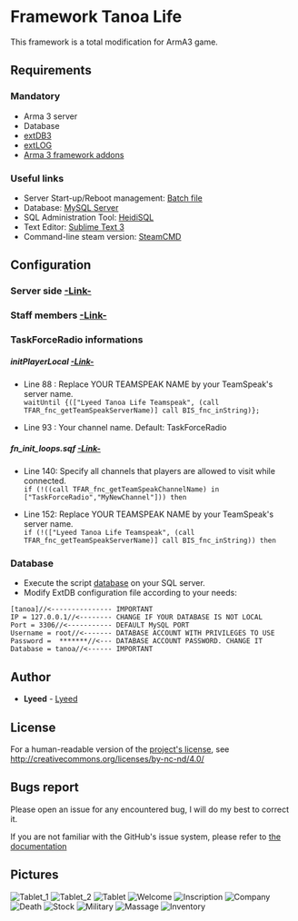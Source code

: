 # Framework Tanoa Life
This framework is a total modification for ArmA3 game.

## Requirements

### Mandatory
- Arma 3 server
- Database
- [extDB3](https://bitbucket.org/torndeco/extdb3/overview)
- [extLOG](https://github.com/Torndeco/extLOG)
- [Arma 3 framework addons](https://mega.nz/#!GEkACATR!iDuiZAuI2xuLEIZHk32F4YGHw9neC5gBjjClZFPUHq8)

### Useful links
- Server Start-up/Reboot management: [Batch file](https://www.altisliferpg.com/topic/2212-basic-bat-server-start)
- Database: [MySQL Server](https://dev.mysql.com/downloads/mysql)
- SQL Administration Tool: [HeidiSQL](https://www.heidisql.com/download.php)
- Text Editor: [Sublime Text 3](https://www.sublimetext.com/3)
- Command-line steam version: [SteamCMD](https://developer.valvesoftware.com/wiki/SteamCMD)

## Configuration
### Server side [-Link-](https://github.com/Lyeed/Framework_Tanoa_Life/blob/master/Tanoa-Server/configs/Config_Server.hpp)
### Staff members [-Link-](https://github.com/Lyeed/Framework_Tanoa_Life/blob/master/Tanoa-Life.Tanoa/configs/GameConfigs/Config_Staff.hpp)
### TaskForceRadio informations
##### initPlayerLocal [-Link-](https://github.com/Lyeed/Framework_Tanoa_Life/blob/master/Tanoa-Life.Tanoa/initPlayerLocal.sqf)
- Line 88 : Replace YOUR TEAMSPEAK NAME by your TeamSpeak's server name.  
`waitUntil {(["Lyeed Tanoa Life Teamspeak", (call TFAR_fnc_getTeamSpeakServerName)] call BIS_fnc_inString)};`

- Line 93 : Your channel name. Default: TaskForceRadio

##### fn_init_loops.sqf [-Link-](https://github.com/Lyeed/Framework_Tanoa_Life/blob/master/Tanoa-Life.Tanoa/core/Inits/fn_init_loops.sqf)
- Line 140: Specify all channels that players are allowed to visit while connected.  
`if (!((call TFAR_fnc_getTeamSpeakChannelName) in ["TaskForceRadio","MyNewChannel"])) then`

- Line 152: Replace YOUR TEAMSPEAK NAME by your TeamSpeak's server name.  
`if (!(["Lyeed Tanoa Life Teamspeak", (call TFAR_fnc_getTeamSpeakServerName)] call BIS_fnc_inString)) then`

### Database
- Execute the script [database](https://github.com/Lyeed/Framework_Tanoa_Life/blob/master/database.sql) on your SQL server.
- Modify ExtDB configuration file according to your needs:
```
[tanoa]//<--------------- IMPORTANT
IP = 127.0.0.1//<-------- CHANGE IF YOUR DATABASE IS NOT LOCAL
Port = 3306//<----------- DEFAULT MySQL PORT
Username = root//<------- DATABASE ACCOUNT WITH PRIVILEGES TO USE
Password =  *******//<--- DATABASE ACCOUNT PASSWORD. CHANGE IT
Database = tanoa//<------ IMPORTANT
```

## Author
* **Lyeed** - [Lyeed](https://github.com/Lyeed)

## License
For a human-readable version of the [project's license](https://github.com/Lyeed/Framework_Tanoa_Life/blob/master/LICENSE.md), see http://creativecommons.org/licenses/by-nc-nd/4.0/

## Bugs report
Please open an issue for any encountered bug, I will do my best to correct it.

If you are not familiar with the GitHub's issue system, please refer to [the documentation](https://guides.github.com/features/issues/)

## Pictures
![Tablet_1](https://cdn.discordapp.com/attachments/434398524269002784/435855164650553354/20180415121249_1.jpg)
![Tablet_2](https://i.imgur.com/2AVLsTF.jpg)
![Tablet](https://cdn.discordapp.com/attachments/434398524269002784/435855519756845056/20180417193330_1.jpg)
![Welcome](https://images-ext-2.discordapp.net/external/4BJgWyhu8Q1qYlNMlNiYtaZqZrPVWzWMh2Mcby_uPJw/https/i.imgur.com/dOSvgx5h.jpg)
![Inscription](https://steamuserimages-a.akamaihd.net/ugc/2434635842564505288/6BEE68FB5B8363C0DFC78EFB99648FD8B2954A50/)
![Company](https://i.imgur.com/k6WJiCI.jpg)
![Death](https://i.imgur.com/gNo7n4J.jpg)
![Stock](https://i.imgur.com/yYMOMdr.jpg)
![Military](https://i.imgur.com/ylNlNsn.jpg)
![Massage](https://i.imgur.com/0qUKHuG.jpg)
![Inventory](https://i.imgur.com/K40l9p3.jpg)
